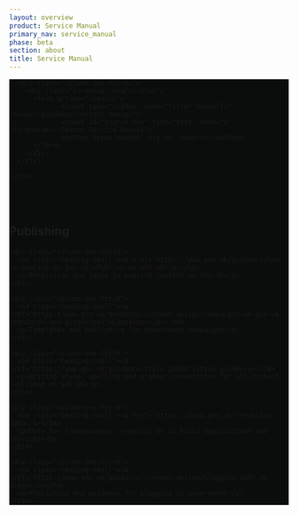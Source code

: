 ```yaml
---
layout: overview
product: Service Manual
primary_nav: service_manual
phase: beta
section: about
title: Service Manual
---
```


<div class="product-style" style="padding-bottom: 0px; background: #0B0C0C;">
  <div id="content" style="padding-bottom: 36px;">
    <div class="grid-row">

      <div class="column-two-thirds">
        <div class="in-manual-search-blue">
          <form action="/search">
                 <input type="hidden" name="filter_manual[]" value="/guidance/content-design">
                 <input id="search-box" type="text" name="q" placeholder="Search Service Manual">
                 <button type="submit" style="">search</button>
          </form>
        </div>
      </div>

    </div>
  </div>
</div>

<main id="content" role="main">

<!-- Top: Publishing -->

<div class="grid-row" id="publish">
  <div class="column-one-third">
    <h2 class="heading-medium">Publishing</h2>
  </div>
</div>


<div class="grid-row">

    <div class="column-one-third">
      <h4 class="heading-small"><a href="https://www.gov.uk/guidance/how-to-publish-on-gov-uk">Publish on GOV.UK</a></h4>
      <p>Permission and tools to publish content on GOV.UK</p>
    </div>

    <div class="column-one-third">
      <h4 class="heading-small"><a href="https://www.gov.uk/guidance/content-design/campaigns-on-gov-uk-standards-and-guidelines">Campaigns</a></h4>
      <p>Templates and publishing for government campaigns</p>
    </div>

    <div class="column-one-third">
      <h4 class="heading-small"><a href="https://www.gov.uk/guidance/style-guide">Style guide</a></h4>
      <p>Writing style, spelling and grammar conventions for all content published on GOV.UK</p>
    </div>

</div>

<div class="grid-row" id="training">

    <div class="column-one-third">
      <h4 class="heading-small"><a href="https://data.gov.uk/">Publish data</a></h4>
      <p>Data for transparency, research or to build applications and services</p>
    </div>

    <div class="column-one-third">
      <h4 class="heading-small"><a href="https://www.gov.uk/guidance/content-design/blogging">GOV.UK Blogs</a></h4>
      <p>Publishing and guidance for blogging in government</p>
    </div>

</div>

<!-- Bottom: Publishing -->

</main>